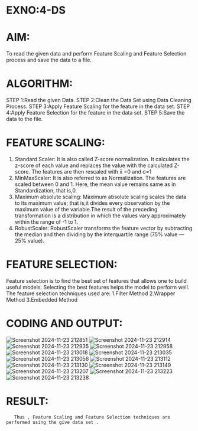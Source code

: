 # EXNO:4-DS
# AIM:
To read the given data and perform Feature Scaling and Feature Selection process and save the
data to a file.

# ALGORITHM:
STEP 1:Read the given Data.
STEP 2:Clean the Data Set using Data Cleaning Process.
STEP 3:Apply Feature Scaling for the feature in the data set.
STEP 4:Apply Feature Selection for the feature in the data set.
STEP 5:Save the data to the file.

# FEATURE SCALING:
1. Standard Scaler: It is also called Z-score normalization. It calculates the z-score of each value and replaces the value with the calculated Z-score. The features are then rescaled with x̄ =0 and σ=1
2. MinMaxScaler: It is also referred to as Normalization. The features are scaled between 0 and 1. Here, the mean value remains same as in Standardization, that is,0.
3. Maximum absolute scaling: Maximum absolute scaling scales the data to its maximum value; that is,it divides every observation by the maximum value of the variable.The result of the preceding transformation is a distribution in which the values vary approximately within the range of -1 to 1.
4. RobustScaler: RobustScaler transforms the feature vector by subtracting the median and then dividing by the interquartile range (75% value — 25% value).

# FEATURE SELECTION:
Feature selection is to find the best set of features that allows one to build useful models. Selecting the best features helps the model to perform well.
The feature selection techniques used are:
1.Filter Method
2.Wrapper Method
3.Embedded Method

# CODING AND OUTPUT:
![Screenshot 2024-11-23 212851](https://github.com/user-attachments/assets/a2cd29fb-08ae-4996-82ce-d86ce90a3dfb)
![Screenshot 2024-11-23 212914](https://github.com/user-attachments/assets/1e43496d-010f-4605-aead-c9b9b2751a7a)
![Screenshot 2024-11-23 212935](https://github.com/user-attachments/assets/07e93fb3-8b42-47d6-89e4-9cd454725db9)
![Screenshot 2024-11-23 212958](https://github.com/user-attachments/assets/2c0cb987-a37b-41a0-a822-2ce3786cff49)
![Screenshot 2024-11-23 213018](https://github.com/user-attachments/assets/0d85acd6-2277-4f89-b2f4-c7347b58d616)
![Screenshot 2024-11-23 213035](https://github.com/user-attachments/assets/609d456d-57c5-41a9-9d8a-3c958ede04fe)
![Screenshot 2024-11-23 213056](https://github.com/user-attachments/assets/113e4cb0-4166-49e0-9b39-3aa18e95d335)
![Screenshot 2024-11-23 213112](https://github.com/user-attachments/assets/71075e15-d6e8-4749-a02e-05cba6242707)
![Screenshot 2024-11-23 213130](https://github.com/user-attachments/assets/91590cba-05e9-4d44-ab4c-3d59a3edd057)
![Screenshot 2024-11-23 213149](https://github.com/user-attachments/assets/48ed52fe-9621-46bd-981e-ca03aa20dec3)
![Screenshot 2024-11-23 213207](https://github.com/user-attachments/assets/e5868eca-6d22-4dd1-be66-85e0198c946b)
![Screenshot 2024-11-23 213223](https://github.com/user-attachments/assets/4f4259ce-38c0-44f7-b0aa-1097771e9f5b)
![Screenshot 2024-11-23 213238](https://github.com/user-attachments/assets/b0ad3632-b07b-45c4-b1f8-f53be92c09bb)



# RESULT:
       Thus , Feature Scaling and Feature Selection techniques are performed using the give data set .
